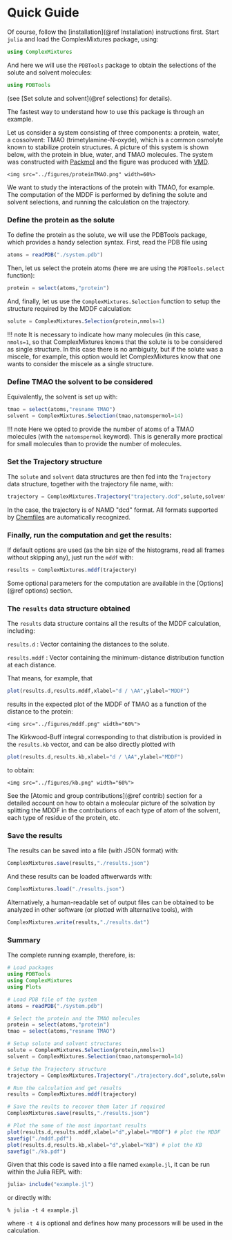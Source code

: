 
# Quick Guide

Of course, follow the [installation](@ref Installation) instructions first. 
Start `julia` and load the ComplexMixtures package, using:

```julia
using ComplexMixtures
```
And here we will use the `PDBTools` package to obtain the selections of
the solute and solvent molecules: 
```julia
using PDBTools
```
(see [Set solute and solvent](@ref selections) for details).

The fastest way to understand how to use this package is through an
example.  

Let us consider a system consisting of three components: a protein,
water, a cossolvent: TMAO (trimetylamine-N-oxyde), which is a common
osmolyte known to stabilize protein structures. A picture of this system
is shown below, with the protein in blue, water, and TMAO molecules. The
system was constructed with [Packmol](http://m3g.iqm.unicamp.br/packmol)
and the figure was produced with
[VMD](https://www.ks.uiuc.edu/Research/vmd/).

```@raw html
<img src="../figures/proteinTMAO.png" width=60%>
```


We want to study the interactions of the protein with TMAO, for example.
The computation of the MDDF is performed by defining the solute and
solvent selections, and running the calculation on the trajectory.

### Define the protein as the solute

To define the protein as the solute, we will use the PDBTools package,
which provides a handy selection syntax. First, read the PDB file using 
```julia
atoms = readPDB("./system.pdb")

```
Then, let us select the protein atoms (here we are using the `PDBTools.select` function):
```julia
protein = select(atoms,"protein")

```
And, finally, let us use the `ComplexMixtures.Selection` function to setup the
structure required by the MDDF calculation:
```julia
solute = ComplexMixtures.Selection(protein,nmols=1)

```

!!! note
    It is necessary to indicate how many molecules (in this case,
    `nmols=1`, so that ComplexMixtures knows that the solute is to be considered
    as single structure. In this case there is no ambiguity, but if
    the solute was a miscele, for example, this option would let 
    ComplexMixtures know that one wants to consider the miscele as a single 
    structure.


### Define TMAO the solvent to be considered

Equivalently, the solvent is set up with:
```julia
tmao = select(atoms,"resname TMAO")
solvent = ComplexMixtures.Selection(tmao,natomspermol=14)

```

!!! note
    Here we opted to provide the number of atoms of a TMAO molecules (with the
    `natomspermol` keyword). This is generally more practical for small
    molecules than to provide the number of molecules.

### Set the Trajectory structure

The `solute` and `solvent` data structures are then fed into the
`Trajectory` data structure, together with the trajectory file name,
with:
```julia
trajectory = ComplexMixtures.Trajectory("trajectory.dcd",solute,solvent)
```
In the case, the trajectory is of NAMD "dcd" format. All formats
supported by [Chemfiles](http://chemfiles.org/Chemfiles.jl/latest/) 
are automatically recognized. 

### Finally, run the computation and get the results:

If default options are used (as the bin size of the histograms, read all
frames without skipping any), just run the `mddf` with:
```julia
results = ComplexMixtures.mddf(trajectory)

```
Some optional parameters for the computation are available in the
[Options](@ref options) section.

### The `results` data structure obtained

The `results` data structure contains all the results of the MDDF
calculation, including:

`results.d` : Vector containing the distances to the solute. 

`results.mddf` : Vector containing the minimum-distance distribution
function at each distance.

That means, for example, that 
```julia
plot(results.d,results.mddf,xlabel="d / \AA",ylabel="MDDF") 

```
results in the expected plot of the MDDF of TMAO as a function of the
distance to the protein:

```@raw html
<img src="../figures/mddf.png" width="60%">

```

The Kirkwood-Buff integral corresponding to that distribution is
provided in the `results.kb` vector, and can be also directly plotted 
with   

```julia
plot(results.d,results.kb,xlabel="d / \AA",ylabel="MDDF") 


```
to obtain:

```@raw html
<img src="../figures/kb.png" width="60%">

```

See the [Atomic and group contributions](@ref contrib) section for a
detailed account on how to obtain a molecular picture of the solvation
by splitting the MDDF in the contributions of each type of atom of the
solvent, each type of residue of the protein, etc.

### Save the results

The results can be saved into a file (with JSON format) with:
```julia
ComplexMixtures.save(results,"./results.json")
```
And these results can be loaded aftwerwards with:
```julia
ComplexMixtures.load("./results.json")
```
Alternatively, a human-readable set of output files can be obtained to
be analyzed in other software (or plotted with alternative tools), with
```julia
ComplexMixtures.write(results,"./results.dat")
```

### Summary

The complete running example, therefore, is:

```julia
# Load packages
using PDBTools
using ComplexMixtures 
using Plots

# Load PDB file of the system
atoms = readPDB("./system.pdb")

# Select the protein and the TMAO molecules
protein = select(atoms,"protein")
tmao = select(atoms,"resname TMAO")

# Setup solute and solvent structures
solute = ComplexMixtures.Selection(protein,nmols=1)
solvent = ComplexMixtures.Selection(tmao,natomspermol=14)

# Setup the Trajectory structure
trajectory = ComplexMixtures.Trajectory("./trajectory.dcd",solute,solvent)

# Run the calculation and get results
results = ComplexMixtures.mddf(trajectory)

# Save the reults to recover them later if required
ComplexMixtures.save(results,"./results.json")

# Plot the some of the most important results 
plot(results.d,results.mddf,xlabel="d",ylabel="MDDF") # plot the MDDF
savefig("./mddf.pdf")
plot(results.d,results.kb,xlabel="d",ylabel="KB") # plot the KB 
savefig("./kb.pdf")

```
Given that this code is saved into a file named `example.jl`, 
it can be run within the Julia REPL with:
```julia
julia> include("example.jl")

```
or directly with:
```
% julia -t 4 example.jl

```
where `-t 4` is optional and defines how many processors will be used
in the calculation.










